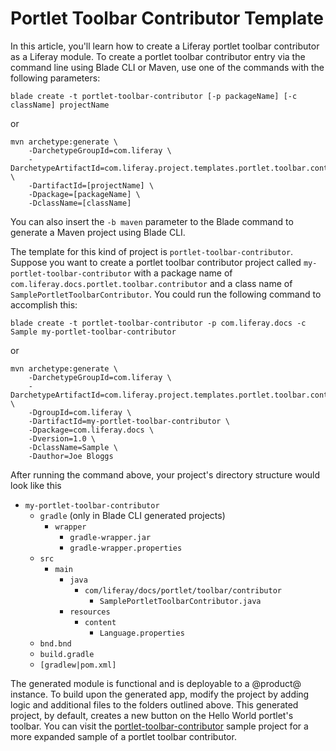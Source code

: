 # Portlet Toolbar Contributor Template [](id=portlet-toolbar-contributor-template)

In this article, you'll learn how to create a Liferay portlet toolbar
contributor as a Liferay module. To create a portlet toolbar contributor entry
via the command line using Blade CLI or Maven, use one of the commands with the
following parameters:

    blade create -t portlet-toolbar-contributor [-p packageName] [-c className] projectName

or

    mvn archetype:generate \
        -DarchetypeGroupId=com.liferay \
        -DarchetypeArtifactId=com.liferay.project.templates.portlet.toolbar.contributor \
        -DartifactId=[projectName] \
        -Dpackage=[packageName] \
        -DclassName=[className]

You can also insert the `-b maven` parameter to the Blade command to generate a
Maven project using Blade CLI.

The template for this kind of project is `portlet-toolbar-contributor`. Suppose
you want to create a portlet toolbar contributor project called
`my-portlet-toolbar-contributor` with a package name of
`com.liferay.docs.portlet.toolbar.contributor` and a class name of
`SamplePortletToolbarContributor`. You could run the following command to
accomplish this:

    blade create -t portlet-toolbar-contributor -p com.liferay.docs -c Sample my-portlet-toolbar-contributor

or

    mvn archetype:generate \
        -DarchetypeGroupId=com.liferay \
        -DarchetypeArtifactId=com.liferay.project.templates.portlet.toolbar.contributor \
        -DgroupId=com.liferay \
        -DartifactId=my-portlet-toolbar-contributor \
        -Dpackage=com.liferay.docs \
        -Dversion=1.0 \
        -DclassName=Sample \
        -Dauthor=Joe Bloggs

After running the command above, your project's directory structure would look
like this

- `my-portlet-toolbar-contributor`
    - `gradle` (only in Blade CLI generated projects)
        - `wrapper`
            - `gradle-wrapper.jar`
            - `gradle-wrapper.properties`
    - `src`
        - `main`
            - `java`
                - `com/liferay/docs/portlet/toolbar/contributor`
                    - `SamplePortletToolbarContributor.java`
            - `resources`
                - `content`
                    - `Language.properties`
    - `bnd.bnd`
    - `build.gradle`
    - `[gradlew|pom.xml]`

The generated module is functional and is deployable to a @product@ instance. To
build upon the generated app, modify the project by adding logic and additional
files to the folders outlined above. This generated project, by default, creates
a new button on the Hello World portlet's toolbar. You can visit the
[portlet-toolbar-contributor](https://github.com/liferay/liferay-blade-samples/tree/master/gradle/extensions/portlet-toolbar-contributor)
sample project for a more expanded sample of a portlet toolbar contributor.
